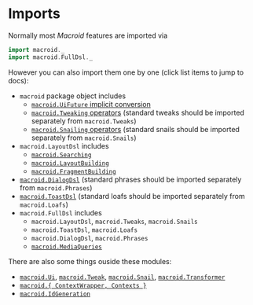 # Imports

Normally most *Macroid* features are imported via

```scala
import macroid._
import macroid.FullDsl._
```

However you can also import them one by one (click list items to jump to docs):

* `macroid` package object includes
  * [`macroid.UiFuture` implicit conversion](UiActions.html)
  * [`macroid.Tweaking` operators](Tweaks.html#tweaking) (standard tweaks should be imported separately from `macroid.Tweaks`)
  * [`macroid.Snailing` operators](Snails.html#-snailing-) (standard snails should be imported separately from `macroid.Snails`)
* `macroid.LayoutDsl` includes
  * [`macroid.Searching`](Searching.html)
  * [`macroid.LayoutBuilding`](Bricks.html)
  * [`macroid.FragmentBuilding`](Fragments.html)
* [`macroid.DialogDsl`](ToastsDialogs.html#dialogs) (standard phrases should be imported separately from `macroid.Phrases`)
* [`macroid.ToastDsl`](ToastsDialogs.html#toasts) (standard loafs should be imported separately from `macroid.Loafs`)
* `macroid.FullDsl` includes
  * `macroid.LayoutDsl`, `macroid.Tweaks`, `macroid.Snails`
  * `macroid.ToastDsl`, `macroid.Loafs`
  * `macroid.DialogDsl`, `macroid.Phrases`
  * [`macroid.MediaQueries`](MediaQueries.html)

There are also some things ouside these modules:

* [`macroid.Ui`](UiActions.html), [`macroid.Tweak`](Tweaks.html),
  [`macroid.Snail`](Snails.html), [`macroid.Transformer`](Transformers.html)
* [`macroid.{ ContextWrapper, Contexts }`](Contexts.html)
* [`macroid.IdGeneration`](Searching.html#id-and-tag-generation)
